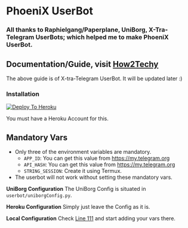 # PhoeniX UserBot
### All thanks to Raphielgang/Paperplane, UniBorg, X-Tra-Telegram UserBots; which helped me to make PhoeniX UserBot.

## Documentation/Guide, visit [How2Techy](https://how2techy.com/x-tra-userbot-plugin-guide-part1/) 
The above guide is of X-tra-Telegram UserBot. It will be updated later :)

### Installation

[![Deploy To Heroku](https://www.herokucdn.com/deploy/button.svg)](https://heroku.com/deploy)

You must have a Heroku Account for this.

## Mandatory Vars

- Only three of the environment variables are mandatory.
    - `APP_ID`:   You can get this value from https://my.telegram.org
    - `API_HASH`:   You can get this value from https://my.telegram.org
    - `STRING_SESSION`:   Create it using Termux.
- The userbot will not work without setting these mandatory vars.

**UniBorg Configuration**
The UniBorg Config is situated in `userbot/uniborgConfig.py`.

**Heroku Configuration**
Simply just leave the Config as it is.

**Local Configuration**
Check [Line 111](https://github.com/Total-Noob-69/X-tra-Telegram/blob/master/userbot/uniborgConfig.py#L111) and start adding your vars there.

